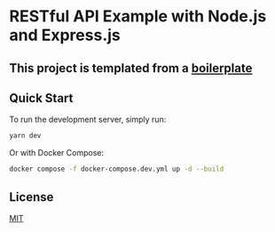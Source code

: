 # RESTful API Example with Node.js and Express.js

## This project is templated from a  [boilerplate](https://github.com/hagopj13/node-express-boilerplate)

## Quick Start

To run the development server, simply run:

```bash
yarn dev
```

Or with Docker Compose:

```bash
docker compose -f docker-compose.dev.yml up -d --build
```

## License

[MIT](LICENSE)

